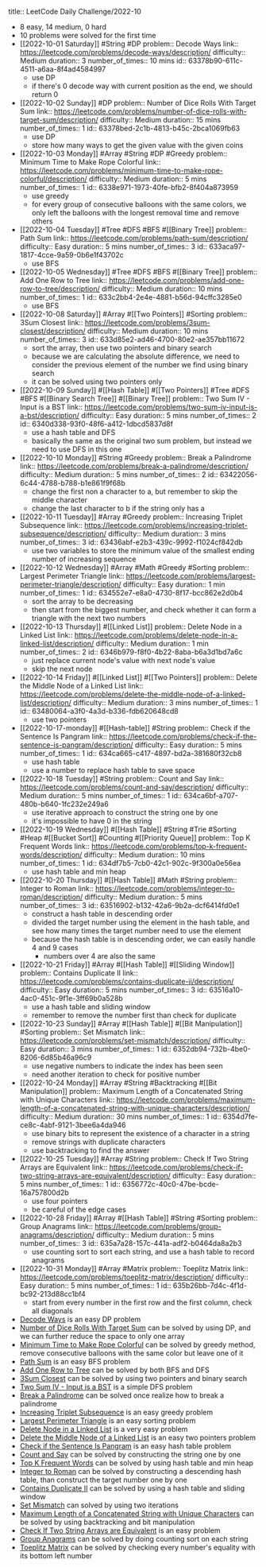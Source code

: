 title:: LeetCode Daily Challenge/2022-10

- 8 easy, 14 medium, 0 hard
- 10 problems were solved for the first time
- [[2022-10-01 Saturday]] #String #DP 
  problem:: Decode Ways
  link:: https://leetcode.com/problems/decode-ways/description/
  difficulty:: Medium
  duration:: 3
  number_of_times:: 10 mins
  id:: 63378b90-611c-4511-a6aa-8f4ad4584997
	- use DP
	- if there's 0 decode way with current position as the end, we should return 0
- [[2022-10-02 Sunday]] #DP 
  problem:: Number of Dice Rolls With Target Sum
  link:: https://leetcode.com/problems/number-of-dice-rolls-with-target-sum/description/
  difficulty:: Medium
  duration:: 15 mins
  number_of_times:: 1
  id:: 63378bed-2c1b-4813-b45c-2bca1069fb63
	- use DP
	- store how many ways to get the given value with the given coins
- [[2022-10-03 Monday]] #Array #String #DP #Greedy 
  problem:: Minimum Time to Make Rope Colorful
  link:: https://leetcode.com/problems/minimum-time-to-make-rope-colorful/description/
  difficulty:: Medium
  duration:: 5 mins
  number_of_times:: 1
  id:: 6338e971-1973-40fe-bfb2-8f404a873959
	- use greedy
	- for every group of consecutive balloons with the same colors, we only left the balloons with the longest removal time and remove others
- [[2022-10-04 Tuesday]] #Tree #DFS #BFS #[[Binary Tree]] 
  problem:: Path Sum
  link:: https://leetcode.com/problems/path-sum/description/
  difficulty:: Easy
  duration:: 5 mins
  number_of_times:: 3
  id:: 633aca97-1817-4cce-9a59-0b6e1f43702c
	- use BFS
- [[2022-10-05 Wednesday]] #Tree #DFS #BFS #[[Binary Tree]] 
  problem:: Add One Row to Tree
  link:: https://leetcode.com/problems/add-one-row-to-tree/description/
  difficulty:: Medium
  duration:: 10 mins
  number_of_times:: 1
  id:: 633c2bb4-2e4e-4881-b56d-94cffc3285e0
	- use BFS
- [[2022-10-08 Saturday]] #Array #[[Two Pointers]] #Sorting 
  problem:: 3Sum Closest
  link:: https://leetcode.com/problems/3sum-closest/description/
  difficulty:: Medium
  duration:: 10 mins
  number_of_times:: 3
  id:: 633d85e2-ad46-4700-80e2-ae357bb11672
	- sort the array, then use two pointers and binary search
	- because we are calculating the absolute difference, we need to consider the previous element of the number we find using binary search
	- it can be solved using two pointers only
- [[2022-10-09 Sunday]] #[[Hash Table]] #[[Two Pointers]] #Tree #DFS #BFS #[[Binary Search Tree]] #[[Binary Tree]] 
  problem:: Two Sum IV - Input is a BST
  link:: https://leetcode.com/problems/two-sum-iv-input-is-a-bst/description/
  difficulty:: Easy
  duration:: 5 mins
  number_of_times:: 2
  id:: 6340d338-93f0-48f6-a412-1dbcd5837d8f
	- use a hash table and DFS
	- basically the same as the original two sum problem, but instead we need to use DFS in this one
- [[2022-10-10 Monday]] #String #Greedy 
  problem:: Break a Palindrome
  link:: https://leetcode.com/problems/break-a-palindrome/description/
  difficulty:: Medium
  duration:: 5 mins
  number_of_times:: 2
  id:: 63422056-6c44-4788-b788-b1e861f9f68b
	- change the first non a character to a, but remember to skip the middle character
	- change the last character to b if the string only has a
- [[2022-10-11 Tuesday]] #Array #Greedy 
  problem:: Increasing Triplet Subsequence
  link:: https://leetcode.com/problems/increasing-triplet-subsequence/description/
  difficulty:: Medium
  duration:: 3 mins
  number_of_times:: 3
  id:: 63436abf-e2b3-439c-9992-f1024cf842db
	- use two variables to store the minimum value of the smallest ending number of increasing sequence
- [[2022-10-12 Wednesday]] #Array #Math #Greedy #Sorting 
  problem:: Largest Perimeter Triangle
  link:: https://leetcode.com/problems/largest-perimeter-triangle/description/
  difficulty:: Easy
  duration:: 1 min
  number_of_times:: 1
  id:: 634552e7-e8a0-4730-8f17-bcc862e2d0b4
	- sort the array to be decreasing
	- then start from the biggest number, and check whether it can form a triangle with the next two numbers
- [[2022-10-13 Thursday]] #[[Linked List]] 
  problem:: Delete Node in a Linked List
  link:: https://leetcode.com/problems/delete-node-in-a-linked-list/description/
  difficulty:: Medium
  duration:: 1 min
  number_of_times:: 2
  id:: 6346b979-f8f0-4b22-8aba-b6a3d1bd7a6c
	- just replace current node's value with next node's value
	- skip the next node
- [[2022-10-14 Friday]] #[[Linked List]] #[[Two Pointers]] 
  problem:: Delete the Middle Node of a Linked List
  link:: https://leetcode.com/problems/delete-the-middle-node-of-a-linked-list/description/
  difficulty:: Medium
  duration:: 3 mins
  number_of_times:: 1
  id:: 63480064-a3f0-4a3d-b336-fdb620648cd8
	- use two pointers
- [[2022-10-17-monday]] #[[Hash-table]] #String 
  problem:: Check if the Sentence Is Pangram
  link:: https://leetcode.com/problems/check-if-the-sentence-is-pangram/description/
  difficulty:: Easy
  duration:: 5 mins
  number_of_times:: 1
  id:: 634ca665-c417-4897-bd2a-381680f32cb8
	- use hash table
	- use a number to replace hash table to save space
- [[2022-10-18 Tuesday]] #String 
  problem:: Count and Say
  link:: https://leetcode.com/problems/count-and-say/description/
  difficulty:: Medium
  duration:: 5 mins
  number_of_times:: 1
  id:: 634ca6bf-a707-480b-b640-1fc232e249a6
	- use iterative approach to construct the string one by one
	- it's impossible to have 0 in the string
- [[2022-10-19 Wednesday]] #[[Hash Table]] #String #Trie #Sorting #Heap #[[Bucket Sort]] #Counting #[[Priority Queue]] 
  problem:: Top K Frequent Words
  link:: https://leetcode.com/problems/top-k-frequent-words/description/
  difficulty:: Medium
  duration:: 10 mins
  number_of_times:: 1
  id:: 634df7b5-7cb0-42c1-902c-9f300a0e56ea
	- use hash table and min heap
- [[2022-10-20 Thursday]] #[[Hash Table]] #Math #String 
  problem:: Integer to Roman
  link:: https://leetcode.com/problems/integer-to-roman/description/
  difficulty:: Medium
  duration:: 5 mins
  number_of_times:: 3
  id:: 63516902-b132-42a6-9b2a-dcf6414fd0e1
	- construct a hash table in descending order
	- divided the target number using the element in the hash table, and see how many times the target number need to use the element
	- because the hash table is in descending order, we can easily handle 4 and 9 cases
		- numbers over 4 are also the same
- [[2022-10-21 Friday]] #Array #[[Hash Table]] #[[Sliding Window]] 
  problem:: Contains Duplicate II
  link:: https://leetcode.com/problems/contains-duplicate-ii/description/
  difficulty:: Easy
  duration:: 5 mins
  number_of_times:: 3
  id:: 63516a10-4ac0-451c-9f1e-3ff69b0a528b
	- use a hash table and sliding window
	- remember to remove the number first than check for duplicate
- [[2022-10-23 Sunday]] #Array #[[Hash Table]] #[[Bit Manipulation]] #Sorting 
  problem:: Set Mismatch
  link:: https://leetcode.com/problems/set-mismatch/description/
  difficulty:: Easy
  duration:: 3 mins
  number_of_times:: 1
  id:: 6352db94-732b-4be0-8206-6d85b46a96c9
	- use negative numbers to indicate the index has been seen
	- need another iteration to check for positive number
- [[2022-10-24 Monday]] #Array #String #Backtracking #[[Bit Manipulation]] 
  problem:: Maximum Length of a Concatenated String with Unique Characters
  link:: https://leetcode.com/problems/maximum-length-of-a-concatenated-string-with-unique-characters/description/
  difficulty:: Medium
  duration:: 30 mins
  number_of_times:: 1
  id:: 6354d7fe-ce8c-4abf-9121-3bee6a4da946
	- use binary bits to represent the existence of a character in a string
	- remove strings with duplicate characters
	- use backtracking to find the answer
- [[2022-10-25 Tuesday]] #Array #String 
  problem:: Check If Two String Arrays are Equivalent
  link:: https://leetcode.com/problems/check-if-two-string-arrays-are-equivalent/description/
  difficulty:: Easy
  duration:: 5 mins
  number_of_times:: 1
  id:: 6356772c-40c0-47be-bcde-16a757800d2b
	- use four pointers
	- be careful of the edge cases
- [[2022-10-28 Friday]] #Array #[[Hash Table]] #String #Sorting 
  problem:: Group Anagrams
  link:: https://leetcode.com/problems/group-anagrams/description/
  difficulty:: Medium
  duration:: 5 mins
  number_of_times:: 3
  id:: 635a7a28-157c-441a-adf2-b0464da8a2b3
	- use counting sort to sort each string, and use a hash table to record anagrams
- [[2022-10-31 Monday]] #Array #Matrix 
  problem:: Toeplitz Matrix
  link:: https://leetcode.com/problems/toeplitz-matrix/description/
  difficulty:: Easy
  duration:: 5 mins
  number_of_times:: 1
  id:: 635b26bb-7d4c-4f1d-bc92-213d88cc1bf4
	- start from every number in the first row and the first column, check all diagonals
- [Decode Ways](((63378b90-611c-4511-a6aa-8f4ad4584997))) is an easy DP problem
- [Number of Dice Rolls With Target Sum](((63378bed-2c1b-4813-b45c-2bca1069fb63))) can be solved by using DP, and we can further reduce the space to only one array
- [Minimum Time to Make Rope Colorful](((6338e971-1973-40fe-bfb2-8f404a873959))) can be solved by greedy method, remove consecutive balloons with the same color but leave one of it
- [Path Sum](((633aca97-1817-4cce-9a59-0b6e1f43702c))) is an easy BFS problem
- [Add One Row to Tree](((633c2bb4-2e4e-4881-b56d-94cffc3285e0))) can be solved by both BFS and DFS
- [3Sum Closest](((633d85e2-ad46-4700-80e2-ae357bb11672))) can be solved by using two pointers and binary search
- [Two Sum IV - Input is a BST](((6340d338-93f0-48f6-a412-1dbcd5837d8f))) is a simple DFS problem
- [Break a Palindrome](((63422056-6c44-4788-b788-b1e861f9f68b))) can be solved once realize how to break a palindrome
- [Increasing Triplet Subsequence](((63436abf-e2b3-439c-9992-f1024cf842db))) is an easy greedy problem
- [Largest Perimeter Triangle](((634552e7-e8a0-4730-8f17-bcc862e2d0b4))) is an easy sorting problem
- [Delete Node in a Linked List](((6346b979-f8f0-4b22-8aba-b6a3d1bd7a6c))) is a very easy problem
- [Delete the Middle Node of a Linked List](((63480064-a3f0-4a3d-b336-fdb620648cd8))) is an easy two pointers problem
- [Check if the Sentence Is Pangram](((634ca665-c417-4897-bd2a-381680f32cb8))) is an easy hash table problem
- [Count and Say](((634ca6bf-a707-480b-b640-1fc232e249a6))) can be solved by constructing the string one by one
- [Top K Frequent Words](((634df7b5-7cb0-42c1-902c-9f300a0e56ea))) can be solved by using hash table and min heap
- [Integer to Roman](((63516902-b132-42a6-9b2a-dcf6414fd0e1))) can be solved by constructing a descending hash table, than construct the target number one by one
- [Contains Duplicate II](((63516a10-4ac0-451c-9f1e-3ff69b0a528b))) can be solved by using a hash table and sliding window
- [Set Mismatch](((6352db94-732b-4be0-8206-6d85b46a96c9))) can solved by using two iterations
- [Maximum Length of a Concatenated String with Unique Characters](((6354d7fe-ce8c-4abf-9121-3bee6a4da946))) can be solved by using backtracking and bit manipulation
- [Check If Two String Arrays are Equivalent](((6356772c-40c0-47be-bcde-16a757800d2b))) is an easy problem
- [Group Anagrams](((635a7a28-157c-441a-adf2-b0464da8a2b3))) can be solved by doing counting sort on each string
- [Toeplitz Matrix](((635b26bb-7d4c-4f1d-bc92-213d88cc1bf4))) can be solved by checking every number's equality with its bottom left number